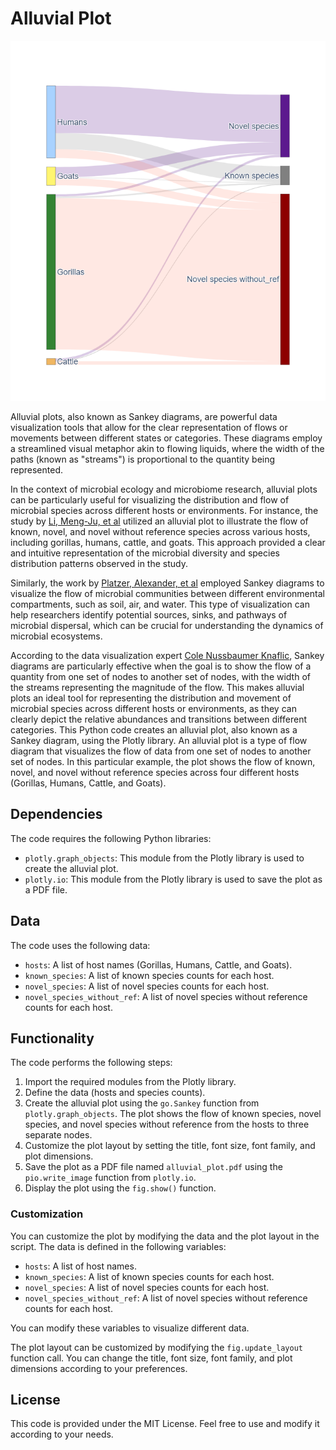 # Alluvial Plot

![Alluvial Plot](alluvial_plot.png)

Alluvial plots, also known as Sankey diagrams, are powerful data visualization tools that allow for the clear representation of flows or movements between different states or categories. These diagrams employ a streamlined visual metaphor akin to flowing liquids, where the width of the paths (known as "streams") is proportional to the quantity being represented.

In the context of microbial ecology and microbiome research, alluvial plots can be particularly useful for visualizing the distribution and flow of microbial species across different hosts or environments. For instance, the study by [Li, Meng-Ju, et al](https://www.ncbi.nlm.nih.gov/pmc/articles/PMC9509026/) utilized an alluvial plot to illustrate the flow of known, novel, and novel without reference species across various hosts, including gorillas, humans, cattle, and goats. This approach provided a clear and intuitive representation of the microbial diversity and species distribution patterns observed in the study.

Similarly, the work by [Platzer, Alexander, et al](https://www.ncbi.nlm.nih.gov/pmc/articles/PMC6348749/) employed Sankey diagrams to visualize the flow of microbial communities between different environmental compartments, such as soil, air, and water. This type of visualization can help researchers identify potential sources, sinks, and pathways of microbial dispersal, which can be crucial for understanding the dynamics of microbial ecosystems.

According to the data visualization expert [Cole Nussbaumer Knaflic](https://www.storytellingwithdata.com/blog/what-is-a-sankey-diagram), Sankey diagrams are particularly effective when the goal is to show the flow of a quantity from one set of nodes to another set of nodes, with the width of the streams representing the magnitude of the flow. This makes alluvial plots an ideal tool for representing the distribution and movement of microbial species across different hosts or environments, as they can clearly depict the relative abundances and transitions between different categories.
This Python code creates an alluvial plot, also known as a Sankey diagram, using the Plotly library. An alluvial plot is a type of flow diagram that visualizes the flow of data from one set of nodes to another set of nodes. In this particular example, the plot shows the flow of known, novel, and novel without reference species across four different hosts (Gorillas, Humans, Cattle, and Goats).

## Dependencies

The code requires the following Python libraries:

- `plotly.graph_objects`: This module from the Plotly library is used to create the alluvial plot.
- `plotly.io`: This module from the Plotly library is used to save the plot as a PDF file.

## Data

The code uses the following data:

- `hosts`: A list of host names (Gorillas, Humans, Cattle, and Goats).
- `known_species`: A list of known species counts for each host.
- `novel_species`: A list of novel species counts for each host.
- `novel_species_without_ref`: A list of novel species without reference counts for each host.

## Functionality

The code performs the following steps:

1. Import the required modules from the Plotly library.
2. Define the data (hosts and species counts).
3. Create the alluvial plot using the `go.Sankey` function from `plotly.graph_objects`. The plot shows the flow of known species, novel species, and novel species without reference from the hosts to three separate nodes.
4. Customize the plot layout by setting the title, font size, font family, and plot dimensions.
5. Save the plot as a PDF file named `alluvial_plot.pdf` using the `pio.write_image` function from `plotly.io`.
6. Display the plot using the `fig.show()` function.

### Customization

You can customize the plot by modifying the data and the plot layout in the script. The data is defined in the following variables:

- `hosts`: A list of host names.
- `known_species`: A list of known species counts for each host.
- `novel_species`: A list of novel species counts for each host.
- `novel_species_without_ref`: A list of novel species without reference counts for each host.

You can modify these variables to visualize different data.

The plot layout can be customized by modifying the `fig.update_layout` function call. You can change the title, font size, font family, and plot dimensions according to your preferences.

## License
This code is provided under the MIT License. Feel free to use and modify it according to your needs.


